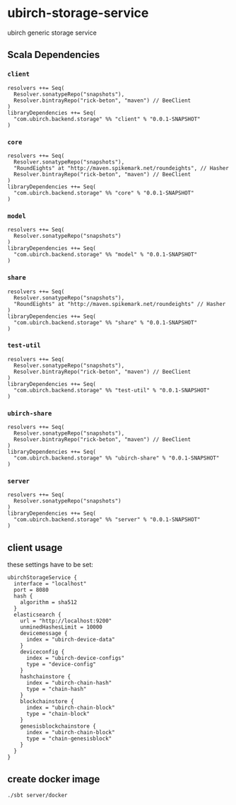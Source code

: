 # ubirch-storage-service
ubirch generic storage service 

## Scala Dependencies

### `client`

    resolvers ++= Seq(
	  Resolver.sonatypeRepo("snapshots"),
	  Resolver.bintrayRepo("rick-beton", "maven") // BeeClient
	)
    libraryDependencies ++= Seq(
      "com.ubirch.backend.storage" %% "client" % "0.0.1-SNAPSHOT"
    )

### `core`

    resolvers ++= Seq(
	  Resolver.sonatypeRepo("snapshots"),
	  "RoundEights" at "http://maven.spikemark.net/roundeights", // Hasher
	  Resolver.bintrayRepo("rick-beton", "maven") // BeeClient
	)
    libraryDependencies ++= Seq(
      "com.ubirch.backend.storage" %% "core" % "0.0.1-SNAPSHOT"
    )

### `model`

    resolvers ++= Seq(
	  Resolver.sonatypeRepo("snapshots")
	)
    libraryDependencies ++= Seq(
      "com.ubirch.backend.storage" %% "model" % "0.0.1-SNAPSHOT"
    )

### `share`

    resolvers ++= Seq(
	  Resolver.sonatypeRepo("snapshots"),
	  "RoundEights" at "http://maven.spikemark.net/roundeights" // Hasher
	)
    libraryDependencies ++= Seq(
      "com.ubirch.backend.storage" %% "share" % "0.0.1-SNAPSHOT"
    )

### `test-util`

    resolvers ++= Seq(
	  Resolver.sonatypeRepo("snapshots"),
	  Resolver.bintrayRepo("rick-beton", "maven") // BeeClient
	)
    libraryDependencies ++= Seq(
      "com.ubirch.backend.storage" %% "test-util" % "0.0.1-SNAPSHOT"
    )

### `ubirch-share`

    resolvers ++= Seq(
	  Resolver.sonatypeRepo("snapshots"),
	  Resolver.bintrayRepo("rick-beton", "maven") // BeeClient
	)
    libraryDependencies ++= Seq(
      "com.ubirch.backend.storage" %% "ubirch-share" % "0.0.1-SNAPSHOT"
    )

### `server`

    resolvers ++= Seq(
	  Resolver.sonatypeRepo("snapshots")
	)
    libraryDependencies ++= Seq(
      "com.ubirch.backend.storage" %% "server" % "0.0.1-SNAPSHOT"
    )

## client usage

these settings have to be set:
```
ubirchStorageService {
  interface = "localhost"
  port = 8080
  hash {
    algorithm = sha512
  }
  elasticsearch {
    url = "http://localhost:9200"
    unminedHashesLimit = 10000
    devicemessage {
      index = "ubirch-device-data"
    }
    deviceconfig {
      index = "ubirch-device-configs"
      type = "device-config"
    }
    hashchainstore {
      index = "ubirch-chain-hash"
      type = "chain-hash"
    }
    blockchainstore {
      index = "ubirch-chain-block"
      type = "chain-block"
    }
    genesisblockchainstore {
      index = "ubirch-chain-block"
      type = "chain-genesisblock"
    }
  }
}
```

## create docker image
```
./sbt server/docker
```